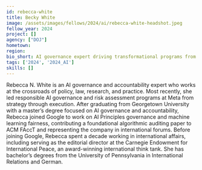 ```yaml
---
id: rebecca-white
title: Becky White
image: /assets/images/fellows/2024/ai/rebecca-white-headshot.jpeg
fellow_year: 2024
project: []
agency: ["DOJ"]
hometown: 
region: 
bio_short: AI governance expert driving transformational programs from strategy through delivery
tags: ['2024', '2024_AI']
skills: []
---
```


Rebecca N. White is an AI governance and accountability expert who works at the crossroads of policy, law, research, and practice. Most recently, she led responsible AI governance and risk assessment programs at Meta from strategy through execution. After graduating from Georgetown University with a master’s degree focused on AI governance and accountability, Rebecca joined Google to work on AI Principles governance and machine learning fairness, contributing a foundational algorithmic auditing paper to ACM FAccT and representing the company in international forums. Before joining Google, Rebecca spent a decade working in international affairs, including serving as the editorial director at the Carnegie Endowment for International Peace, an award-winning international think tank. She has bachelor’s degrees from the University of Pennsylvania in International Relations and German.
